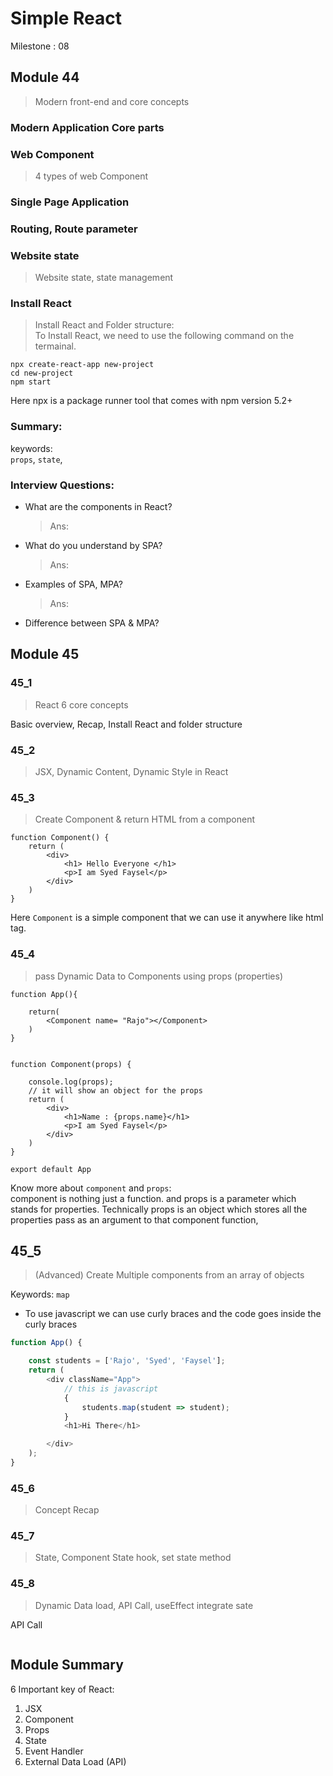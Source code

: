 # Simple React

Milestone : 08

## Module 44

> Modern front-end and core concepts

### Modern Application Core parts

### Web Component

> 4 types of web Component

### Single Page Application

### Routing, Route parameter

### Website state

> Website state, state management

### Install React

> Install React and Folder structure:  
> To Install React, we need to use the following command on the termainal.

```
npx create-react-app new-project
cd new-project
npm start

```

Here npx is a package runner tool that comes with npm version 5.2+

### Summary:

keywords:  
`props`, `state`,

### Interview Questions:

-   What are the components in React?
    > Ans:
-   What do you understand by SPA?
    > Ans:
-   Examples of SPA, MPA?
    > Ans:
-   Difference between SPA & MPA?

## Module 45

### 45_1

> React 6 core concepts

Basic overview, Recap, Install React and folder structure

### 45_2

> JSX, Dynamic Content, Dynamic Style in React

### 45_3

> Create Component & return HTML from a component

```
function Component() {
    return (
        <div>
            <h1> Hello Everyone </h1>
            <p>I am Syed Faysel</p>
        </div>
    )
}
```

Here `Component` is a simple component that we can use it anywhere like html tag.

### 45_4

> pass Dynamic Data to Components using props (properties)

```
function App(){

    return(
        <Component name= "Rajo"></Component>
    )
}


function Component(props) {

    console.log(props);
    // it will show an object for the props
    return (
        <div>
            <h1>Name : {props.name}</h1>
            <p>I am Syed Faysel</p>
        </div>
    )
}

export default App
```

Know more about `component` and `props`:  
component is nothing just a function. and props is a parameter which stands for properties. Technically props is an object which stores all the properties pass as an argument to that component function,


## 45_5
> (Advanced) Create Multiple components from an array of objects  

Keywords: `map`  

* To use javascript we can use curly braces and the code goes inside the curly braces 

```js
function App() {

    const students = ['Rajo', 'Syed', 'Faysel'];
    return (
        <div className="App">
            // this is javascript
            {
                students.map(student => student);
            }
            <h1>Hi There</h1>

        </div>
    );
}
```

### 45_6
> Concept Recap

### 45_7
> State, Component State hook, set state method

### 45_8
> Dynamic Data load, API Call, useEffect integrate sate  

API Call
```

```


## Module Summary

6 Important key of React:

1. JSX
2. Component
3. Props
4. State
5. Event Handler
6. External Data Load (API)

